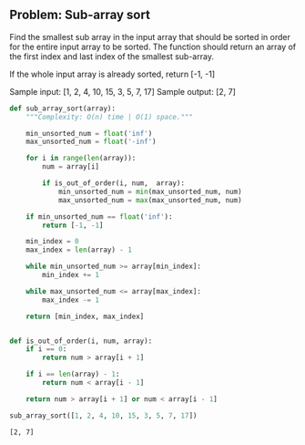## Problem: Sub-array sort

Find the smallest sub array in the input array that should be sorted in order for the
entire input array to be sorted.
The function should return an array of the first index and last index
of the smallest sub-array.

If  the whole input array is already sorted, return [-1, -1]

Sample input: [1, 2, 4, 10, 15, 3, 5, 7, 17]
Sample output: [2, 7]



```python
def sub_array_sort(array):
    """Complexity: O(n) time | O(1) space."""

    min_unsorted_num = float('inf')
    max_unsorted_num = float('-inf')

    for i in range(len(array)):
        num = array[i]

        if is_out_of_order(i, num,  array):
            min_unsorted_num = min(max_unsorted_num, num)
            max_unsorted_num = max(max_unsorted_num, num)

    if min_unsorted_num == float('inf'):
        return [-1, -1]

    min_index = 0
    max_index = len(array) - 1

    while min_unsorted_num >= array[min_index]:
        min_index += 1

    while max_unsorted_num <= array[max_index]:
        max_index -= 1

    return [min_index, max_index]


def is_out_of_order(i, num, array):
    if i == 0:
        return num > array[i + 1]

    if i == len(array) - 1:
        return num < array[i - 1]

    return num > array[i + 1] or num < array[i - 1]
```


```python
sub_array_sort([1, 2, 4, 10, 15, 3, 5, 7, 17])
```




    [2, 7]




```python

```
